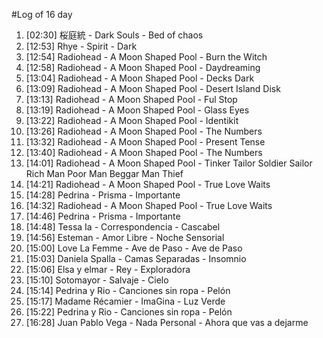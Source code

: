 #Log of 16 day

1. [02:30] 桜庭統 - Dark Souls - Bed of chaos
1. [12:53] Rhye - Spirit - Dark
1. [12:54] Radiohead - A Moon Shaped Pool - Burn the Witch
1. [12:58] Radiohead - A Moon Shaped Pool - Daydreaming
1. [13:04] Radiohead - A Moon Shaped Pool - Decks Dark
1. [13:09] Radiohead - A Moon Shaped Pool - Desert Island Disk
1. [13:13] Radiohead - A Moon Shaped Pool - Ful Stop
1. [13:19] Radiohead - A Moon Shaped Pool - Glass Eyes
1. [13:22] Radiohead - A Moon Shaped Pool - Identikit
1. [13:26] Radiohead - A Moon Shaped Pool - The Numbers
1. [13:32] Radiohead - A Moon Shaped Pool - Present Tense
1. [13:40] Radiohead - A Moon Shaped Pool - The Numbers
1. [14:01] Radiohead - A Moon Shaped Pool - Tinker Tailor Soldier Sailor Rich Man Poor Man Beggar Man Thief
1. [14:21] Radiohead - A Moon Shaped Pool - True Love Waits
1. [14:28] Pedrina - Prisma - Importante
1. [14:32] Radiohead - A Moon Shaped Pool - True Love Waits
1. [14:46] Pedrina - Prisma - Importante
1. [14:48] Tessa Ia - Correspondencia - Cascabel
1. [14:56] Esteman - Amor Libre - Noche Sensorial
1. [15:00] Love La Femme - Ave de Paso - Ave de Paso
1. [15:03] Daniela Spalla - Camas Separadas - Insomnio
1. [15:06] Elsa y elmar - Rey - Exploradora
1. [15:10] Sotomayor - Salvaje - Cielo
1. [15:14] Pedrina y Rio - Canciones sin ropa - Pelón
1. [15:17] Madame Récamier - ImaGina - Luz Verde
1. [15:22] Pedrina y Rio - Canciones sin ropa - Pelón
1. [16:28] Juan Pablo Vega - Nada Personal - Ahora que vas a dejarme
